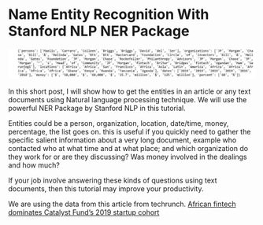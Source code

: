 # Name Entity Recognition With Stanford NLP NER Package

<img src="Capture.JPG">

In this short post, I will show how to get the entities in an article or any text documents using Natural language processing technique. We will use the powerful NER Package by Stanford NLP in this tutorial.

Entities could be a person, organization, location, date/time, money, percentage, the list goes on. this is useful if you quickly need to gather the specific salient information about a very long document, example who contacted who at what time and at what place; and which organization do they work for or are they discussing? Was money involved in the dealings and how much? 

If your job involve answering these kinds of questions using text documents, then this tutorial may improve your productivity.

We are using the data from this article from techrunch. [African fintech dominates Catalyst Fund’s 2019 startup cohort](https://techcrunch.com/2019/06/21/african-fintech-dominates-catalyst-funds-2019-startup-cohort/)
